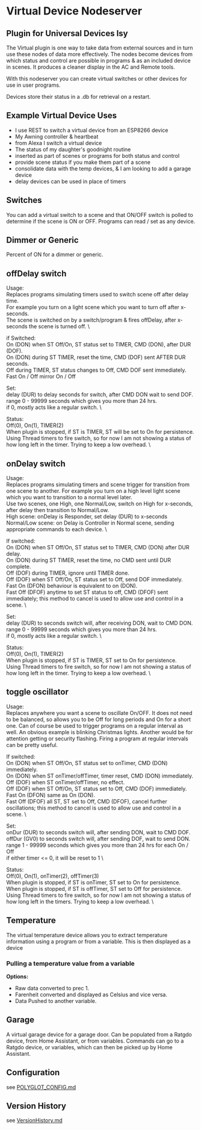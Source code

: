 # Virtual Device Nodeserver

## Plugin for Universal Devices Isy

The Virtual plugin is one way to take data from external sources and in turn use
these nodes of data more effectively.  The nodes become devices from which status
and control are possible in programs & as an included device in scenes.  It produces
a cleaner display in the AC and Remote tools.

With this nodeserver you can create virtual switches or other devices
 for use in user programs.

Devices store their status in a .db for retrieval on a restart.

## Example Virtual Device Uses

- I use REST to switch a virtual device from an ESP8266 device
- My Awning controller & heartbeat
- from Alexa I switch a virtual device
- The status of my daughter's goodnight routine
- inserted as part of scenes or programs for both status and control
- provide scene status if you make them part of a scene
- consolidate data with the temp devices, & I am looking to add a garage device
- delay devices can be used in place of timers

## Switches

You can add a virtual switch to a scene and that ON/OFF switch is polled to
determine if the scene is ON or OFF. Programs can read / set as any device.

## Dimmer or Generic

Percent of ON for a dimmer or generic.

## offDelay switch

Usage: \
    Replaces programs simulating timers used to switch scene off after delay time.\
    For example you turn on a light scene which you want to turn off after x-seconds.\
    The scene is switched on by a switch/program & fires offDelay, after
    x-seconds the scene is turned off. \

if Switched: \
    On (DON) when ST Off/On, ST status set to TIMER, CMD (DON), after DUR (DOF).\
    On (DON) during ST TIMER, reset the time, CMD (DOF) sent AFTER DUR seconds. \
    Off during TIMER, ST status changes to Off, CMD DOF sent immediately. \
    Fast On / Off mirror On / Off

Set: \
  delay (DUR) to delay seconds for switch, after CMD DON wait to send DOF. \
  range 0 - 99999 seconds which gives you more than 24 hrs. \
  if 0, mostly acts like a regular switch. \

Status: \
  Off(0), On(1), TIMER(2) \
  When plugin is stopped, if ST is TIMER, ST will be set to On for persistence. \
  Using Thread timers to fire switch, so for now I am not showing a status of
  how long left in the timer. Trying to keep a low overhead. \
  
## onDelay switch

Usage: \
    Replaces programs simulating timers and scene trigger for transition
    from one scene to another. For example you turn on a high level light
    scene which you want to transition to a normal level later. \
    Use two scenes, one High, one Normal/Low, switch on High for x-seconds,
    after delay then transition to Normal/Low. \
    High scene:  onDelay is Responder, set delay (DUR) to x-seconds \
    Normal/Low scene: on Delay is Controller in Normal scene, sending
    appropriate commands to each device. \

If switched: \
    On (DON) when ST Off/On, ST status set to TIMER, CMD (DON) after DUR delay. \
    On (DON) during ST TIMER, reset the time, no CMD sent until DUR complete. \
    Off (DOF) during TIMER, ignore until TIMER done. \
    Off (DOF) when ST Off/On,  ST status set to Off, send DOF immediately. \
    Fast On (DFON) behaviour is equivalent to on (DON). \
    Fast Off (DFOF) anytime to set ST status to off, CMD (DFOF) sent immediately;
    this method to cancel is used to allow use and control in a scene. \

Set: \
  delay (DUR) to seconds switch will, after receiving DON, wait to CMD DON. \
  range 0 - 99999 seconds which gives you more than 24 hrs. \
  if 0, mostly acts like a regular switch. \

Status: \
  Off(0), On(1), TIMER(2) \
  When plugin is stopped, if ST is TIMER, ST set to On for persistence. \
  Using Thread timers to fire switch, so for now I am not showing a status of
  how long left in the timer.  Trying to keep a low overhead. \
  
## toggle oscillator

Usage: \
    Replaces anywhere you want a scene to oscillate On/OFF.  It does not need
    to be balanced, so allows you to be Off for long periods and On for a
    short one.  Can of course be used to trigger programs on a regular
    interval as well.  An obvious example is blinking Christmas lights.
    Another would be for attention getting or security flashing.
    Firing a program at regular intervals can be pretty useful.

If switched: \
    On (DON) when ST Off/On, ST status set to onTimer, CMD (DON) immediately. \
    On (DON) when ST onTimer/offTimer, timer reset,  CMD (DON) immediately. \
    Off (DOF) when ST onTimer/offTimer, no effect. \
    Off (DOF) when ST Off/On, ST status set to Off, CMD (DOF) immediately. \
    Fast On (DFON) same as On (DON). \
    Fast Off (DFOF) all ST, ST set to Off, CMD (DFOF), cancel further
    oscillations; this method to cancel is used to allow use and control in
    a scene. \

Set: \
  onDur (DUR) to seconds switch will, after sending DON, wait to CMD DOF. \
  offDur (GV0) to seconds switch will, after sending DOF, wait to send DON. \
  range 1 - 99999 seconds which gives you more than 24 hrs for each On / Off \
  if either timer <= 0, it will be reset to 1 \
  
Status: \
  Off(0), On(1), onTimer(2), offTimer(3)  \
  When plugin is stopped, if ST is onTimer, ST set to On for persistence. \
  When plugin is stopped, if ST is offTimer, ST set to Off for persistence. \
  Using Thread timers to fire switch, so for now I am not showing a status of
  how long left in the timers. Trying to keep a low overhead. \
  
## Temperature

The virtual temperature device allows you to extract temperature information
using a program or from a variable.  This is then displayed as a device

### Pulling a temperature value from a variable

**Options:**

- Raw data converted to prec 1.
- Farenheit converted and displayed as Celsius and vice versa.
- Data Pushed to another variable.

## Garage

A virtual garage device for a garage door.  Can be populated from a Ratgdo device,
from Home Assistant, or from variables.  Commands can go to a Ratgdo device, or
variables, which can then be picked up by Home Assistant.

## Configuration

see [POLYGLOT_CONFIG.md][config]

## Version History

see [VersionHistory.md][versions]

[versions]: VersionHistory.md
[config]: POLYGLOT_CONFIG.md
